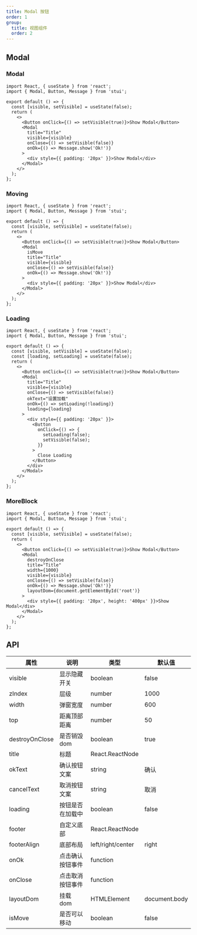 ```yaml
---
title: Modal 按钮
order: 1
group:
  title: 视图组件
  order: 2
---
```


## Modal

### Modal

```tsx
import React, { useState } from 'react';
import { Modal, Button, Message } from 'stui';

export default () => {
  const [visible, setVisible] = useState(false);
  return (
    <>
      <Button onClick={() => setVisible(true)}>Show Modal</Button>
      <Modal
        title="Title"
        visible={visible}
        onClose={() => setVisible(false)}
        onOk={() => Message.show('Ok!')}
      >
        <div style={{ padding: '20px' }}>Show Modal</div>
      </Modal>
    </>
  );
};
```

### Moving

```tsx
import React, { useState } from 'react';
import { Modal, Button, Message } from 'stui';

export default () => {
  const [visible, setVisible] = useState(false);
  return (
    <>
      <Button onClick={() => setVisible(true)}>Show Modal</Button>
      <Modal
        isMove
        title="Title"
        visible={visible}
        onClose={() => setVisible(false)}
        onOk={() => Message.show('Ok!')}
      >
        <div style={{ padding: '20px' }}>Show Modal</div>
      </Modal>
    </>
  );
};
```

### Loading

```tsx
import React, { useState } from 'react';
import { Modal, Button, Message } from 'stui';

export default () => {
  const [visible, setVisible] = useState(false);
  const [loading, setLoading] = useState(false);
  return (
    <>
      <Button onClick={() => setVisible(true)}>Show Modal</Button>
      <Modal
        title="Title"
        visible={visible}
        onClose={() => setVisible(false)}
        okText="设置加载"
        onOk={() => setLoading(!loading)}
        loading={loading}
      >
        <div style={{ padding: '20px' }}>
          <Button
            onClick={() => {
              setLoading(false);
              setVisible(false);
            }}
          >
            Close Loading
          </Button>
        </div>
      </Modal>
    </>
  );
};
```

### MoreBlock

```tsx
import React, { useState } from 'react';
import { Modal, Button, Message } from 'stui';

export default () => {
  const [visible, setVisible] = useState(false);
  return (
    <>
      <Button onClick={() => setVisible(true)}>Show Modal</Button>
      <Modal
        destroyOnClose
        title="Title"
        width={1000}
        visible={visible}
        onClose={() => setVisible(false)}
        onOk={() => Message.show('Ok!')}
        layoutDom={document.getElementById('root')}
      >
        <div style={{ padding: '20px', height: '400px' }}>Show Modal</div>
      </Modal>
    </>
  );
};
```

## API

| 属性           | 说明             | 类型              | 默认值        |
| -------------- | ---------------- | ----------------- | ------------- |
| visible        | 显示隐藏开关     | boolean           | false         |
| zIndex         | 层级             | number            | 1000          |
| width          | 弹窗宽度         | number            | 600           |
| top            | 距离顶部距离     | number            | 50            |
| destroyOnClose | 是否销毁 dom     | boolean           | true          |
| title          | 标题             | React.ReactNode   |               |
| okText         | 确认按钮文案     | string            | 确认          |
| cancelText     | 取消按钮文案     | string            | 取消          |
| loading        | 按钮是否在加载中 | boolean           | false         |
| footer         | 自定义底部       | React.ReactNode   |               |
| footerAlign    | 底部布局         | left/right/center | right         |
| onOk           | 点击确认按钮事件 | function          |               |
| onClose        | 点击取消按钮事件 | function          |               |
| layoutDom      | 挂载 dom         | HTMLElement       | document.body |
| isMove         | 是否可以移动     | boolean           | false         |

